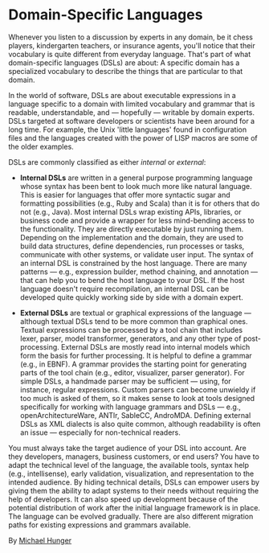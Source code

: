 # Domain-Specific Languages

Whenever you listen to a discussion by experts in any domain, be it chess players, kindergarten teachers, or insurance agents, you'll notice that their vocabulary is quite different from everyday language. That's part of what domain-specific languages (DSLs) are about: A specific domain has a specialized vocabulary to describe the things that are particular to that domain.

In the world of software, DSLs are about executable expressions in a language specific to a domain with limited vocabulary and grammar that is readable, understandable, and — hopefully — writable by domain experts. DSLs targeted at software developers or scientists have been around for a long time. For example, the Unix 'little languages' found in configuration files and the languages created with the power of LISP macros are some of the older examples.

DSLs are commonly classified as either *internal* or *external*:

- **Internal DSLs** are written in a general purpose programming language whose syntax has been bent to look much more like natural language. This is easier for languages that offer more syntactic sugar and formatting possibilities (e.g., Ruby and Scala) than it is for others that do not (e.g., Java). Most internal DSLs wrap existing APIs, libraries, or business code and provide a wrapper for less mind-bending access to the functionality. They are directly executable by just running them. Depending on the implementation and the domain, they are used to build data structures, define dependencies, run processes or tasks, communicate with other systems, or validate user input. The syntax of an internal DSL is constrained by the host language. There are many patterns — e.g., expression builder, method chaining, and annotation — that can help you to bend the host language to your DSL. If the host language doesn't require recompilation, an internal DSL can be developed quite quickly working side by side with a domain expert.

- **External DSLs** are textual or graphical expressions of the language — although textual DSLs tend to be more common than graphical ones. Textual expressions can be processed by a tool chain that includes lexer, parser, model transformer, generators, and any other type of post-processing. External DSLs are mostly read into internal models which form the basis for further processing. It is helpful to define a grammar (e.g., in EBNF). A grammar provides the starting point for generating parts of the tool chain (e.g., editor, visualizer, parser generator). For simple DSLs, a handmade parser may be sufficient — using, for instance, regular expressions. Custom parsers can become unwieldy if too much is asked of them, so it makes sense to look at tools designed specifically for working with language grammars and DSLs — e.g., openArchitectureWare, ANTlr, SableCC, AndroMDA. Defining external DSLs as XML dialects is also quite common, although readability is often an issue — especially for non-technical readers.

You must always take the target audience of your DSL into account. Are they developers, managers, business customers, or end users? You have to adapt the technical level of the language, the available tools, syntax help (e.g., intellisense), early validation, visualization, and representation to the intended audience. By hiding technical details, DSLs can empower users by giving them the ability to adapt systems to their needs without requiring the help of developers. It can also speed up development because of the potential distribution of work after the initial language framework is in place. The language can be evolved gradually. There are also different migration paths for existing expressions and grammars available.

By [Michael Hunger](http://programmer.97things.oreilly.com/wiki/index.php/Michael_Hunger)